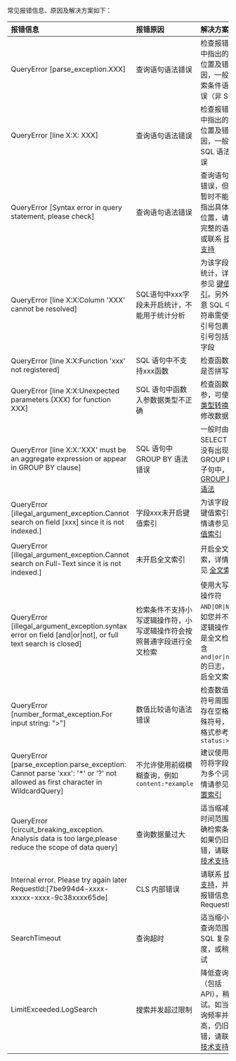 常见报错信息、原因及解决方案如下：

<table>
<thead>
<tr>
<th align="left">报错信息</th>
<th align="left">报错原因</th>
<th align="left">解决方案</th>
</tr>
</thead>
<tbody>
<tr>
<td align="left">QueryError [parse_exception.XXX] </td>
<td align="left">查询语句语法错误</td>
<td align="left">检查报错信息中指出的错误位置及错误原因，一般为检索条件语法错误（非 SQL）</td>
</tr>
<tr>
<td align="left">QueryError [line X:X: XXX]</td>
<td align="left">查询语句语法错误</td>
<td align="left">检查报错信息中指出的错误位置及错误原因，一般为 SQL 语法错误</td>
</tr>
<tr>
<td align="left">QueryError [Syntax error in query statement, please check]</td>
<td align="left">查询语句语法错误</td>
<td align="left">查询语句语法错误，但系统暂时不能明确指出具体错误位置，请检查完整的语句，或联系 <a href="https://cloud.tencent.com/act/event/Online_service">技术支持</a></td>
</tr>
<tr>
<td align="left">QueryError [line X:X:Column 'XXX' cannot be resolved]</td>
<td align="left">SQL语句中xxx字段未开启统计，不能用于统计分析</td>
<td align="left">为该字段开启统计，详情请参见 <a href="https://cloud.tencent.com/document/product/614/50922#.E9.94.AE.E5.80.BC.E7.B4.A2.E5.BC.95">键值索引</a>。另外请注意 SQL 中字符串需使用单引号包裹，双引号包括代表字段</td>
</tr>
<tr>
<td align="left">QueryError [line X:X:Function 'xxx' not registered]</td>
<td align="left">SQL 语句中不支持xxx函数</td>
<td align="left">检查函数名称是否拼写错误</td>
</tr>
<tr>
<td align="left">QueryError [line X:X:Unexpected parameters (XXX) for function XXX]</td>
<td align="left">SQL 语句中函数入参数据类型不正确</td>
<td align="left">检查函数入参，可使用 <a href="https://cloud.tencent.com/document/product/614/60338">类型转换函数</a> 修改数据类型</td>
</tr>
<tr>
<td align="left">QueryError [line X:X:'XXX' must be an aggregate expression or appear in GROUP BY clause]</td>
<td align="left">SQL 语句中 GROUP BY 语法错误</td>
<td align="left">一般时由于 SELECT 字段没有出现在 GROUP BY 子句中，详见 <a href="https://cloud.tencent.com/document/product/614/58974">GROUP BY 语法</a></td>
</tr>
<tr>
<td align="left">QueryError [illegal_argument_exception.Cannot search on field [xxx] since it is not indexed.]</td>
<td align="left">字段xxx未开启键值索引</td>
<td align="left">为该字段开启键值索引，详情请参见 <a href="https://cloud.tencent.com/document/product/614/50922#.E9.94.AE.E5.80.BC.E7.B4.A2.E5.BC.95">键值索引</a></td>
</tr>
<tr>
<td align="left">QueryError [illegal_argument_exception.Cannot search on Full-Text since it is not indexed.]</td>
<td align="left">未开启全文索引</td>
<td align="left">开启全文检索，详情请参见 <a href="https://cloud.tencent.com/document/product/614/50922#.E5.85.A8.E6.96.87.E7.B4.A2.E5.BC.95">全文索引</a></td>
</tr>
<tr>
<td align="left">QueryError [illegal_argument_exception.syntax error on field [and|or|not], or full text search is closed]</td>
<td align="left">检索条件不支持小写逻辑操作符，小写逻辑操作符会按照普通字段进行全文检索</td>
<td align="left">使用大写逻辑操作符 <code>AND|OR|NOT</code>，如您并不需要逻辑操作，而是全文检索包含 <code>and|or|not</code> 的日志，请开启全文索引</td>
</tr>
<tr>
<td align="left">QueryError [number_format_exception.For input string: "&gt;"]</td>
<td align="left">数值比较语句语法错误</td>
<td align="left">检查数值比较符号周围是否存在空格等特殊符号，正确格式参考 <code>status:>400</code></td>
</tr>
<tr>
<td align="left">QueryError [parse_exception.parse_exception: Cannot parse 'xxx': '*' or '?' not allowed as first character in WildcardQuery]</td>
<td align="left">不允许使用前缀模糊查询，例如 <code>content:*example</code></td>
<td align="left">建议使用分词符将字段拆分为多个词，详情请参见 <a href="https://cloud.tencent.com/document/product/614/50922">配置索引</a></td>
</tr>
<tr>
<td align="left">QueryError [circuit_breaking_exception. Analysis data is too large,please reduce the scope of data query]</td>
<td align="left">查询数据量过大</td>
<td align="left">适当缩减查询时间范围，精确检索条件。如果仍旧报错，请联系 <a href="https://cloud.tencent.com/act/event/Online_service">技术支持</a></td>
</tr>
<tr>
<td align="left">Internal error. Please try again later RequestId:[7be994d4-xxxx-xxxxx-xxxx-9c38xxxx65de]</td>
<td align="left">CLS 内部错误</td>
<td align="left">请联系 <a href="https://cloud.tencent.com/act/event/Online_service">技术支持</a>，并提供报错信息中的 RequestId</td>
</tr>
<tr>
<td align="left">SearchTimeout</td>
<td align="left">查询超时</td>
<td align="left">适当缩小数据查询范围及 SQL 复杂度，或稍后再试</td>
</tr>
<tr>
<td align="left">LimitExceeded.LogSearch</td>
<td align="left">搜索并发超过限制</td>
<td align="left">降低查询频率（包括 API），稍后再试。如当前查询频率并不高，仍旧报错，请联系 <a href="https://cloud.tencent.com/act/event/Online_service">技术支持</a></td>
</tr>
</tbody></table>
